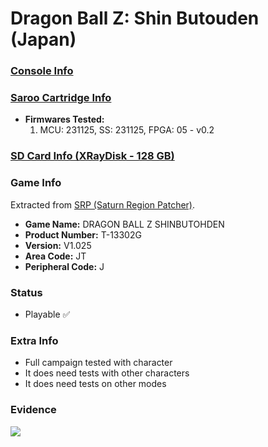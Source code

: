 # Dragon Ball Z: Shin Butouden (Japan)

### [Console Info](../../../../../Info/Consoles/VA13/README.md)

### [Saroo Cartridge Info](../../../../../Info/Cartridges/RetroGameParadiseStore/1.32F/README.md)

- <b>Firmwares Tested:</b>
  1. MCU: 231125, SS: 231125, FPGA: 05 - v0.2

### [SD Card Info (XRayDisk - 128 GB)](../../../../../Info/SdCards/XRayDisk/128GB/fat32/README.md)

### Game Info

Extracted from [SRP (Saturn Region Patcher)](https://segaxtreme.net/resources/saturn-region-patcher.81/download).

- <b>Game Name:</b> DRAGON BALL Z SHINBUTOHDEN
- <b>Product Number:</b> T-13302G
- <b>Version:</b> V1.025
- <b>Area Code:</b> JT
- <b>Peripheral Code:</b> J

### Status

- Playable :white_check_mark:

### Extra Info

- Full campaign tested with character
- It does need tests with other characters
- It does need tests on other modes

### Evidence

[![](https://img.youtube.com/vi/GbKEeFwHJ7s/0.jpg)](https://www.youtube.com/watch?v=GbKEeFwHJ7s)
